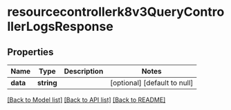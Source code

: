 # resourcecontrollerk8v3QueryControllerLogsResponse

## Properties
Name | Type | Description | Notes
------------ | ------------- | ------------- | -------------
**data** | **string** |  | [optional] [default to null]

[[Back to Model list]](../README.md#documentation-for-models) [[Back to API list]](../README.md#documentation-for-api-endpoints) [[Back to README]](../README.md)


